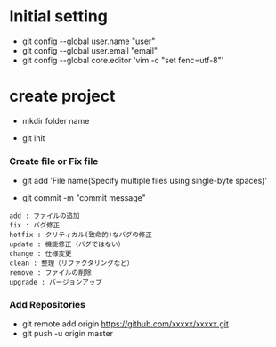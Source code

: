 # Initial setting

* git config --global user.name "user"
* git config --global user.email "email"
* git config --global core.editor 'vim -c "set fenc=utf-8"'



# create project

* mkdir folder name

* git init

### Create file or Fix file

* git add 'File name(Specify multiple files using single-byte spaces)'

* git commit -m "commit message"



```
add : ファイルの追加
fix : バグ修正
hotfix : クリティカル(致命的)なバグの修正
update : 機能修正（バグではない）
change : 仕様変更
clean : 整理（リファクタリングなど）
remove : ファイルの削除
upgrade : バージョンアップ
```



### Add Repositories

* git remote add origin https://github.com/xxxxx/xxxxx.git
*  git push -u origin master

